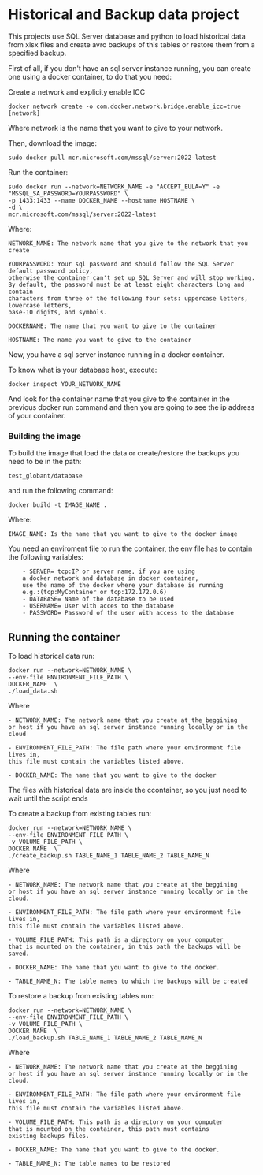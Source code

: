 # Historical and Backup data project

This projects use SQL Server database and python to load historical data from xlsx files
and create avro backups of this tables or restore them from a specified backup.

First of all, if you don't have an sql server instance running, you can
create one using a docker container, to do that you need:

Create a network and explicity enable ICC

    docker network create -o com.docker.network.bridge.enable_icc=true [network]

Where network is the name that you want to give to your network.

Then, download the image:

    sudo docker pull mcr.microsoft.com/mssql/server:2022-latest

Run the container:

    sudo docker run --network=NETWORK_NAME -e "ACCEPT_EULA=Y" -e "MSSQL_SA_PASSWORD=YOURPASSWORD" \
    -p 1433:1433 --name DOCKER_NAME --hostname HOSTNAME \
    -d \
    mcr.microsoft.com/mssql/server:2022-latest

Where:

    NETWORK_NAME: The network name that you give to the network that you create
    
    YOURPASSWORD: Your sql password and should follow the SQL Server default password policy, 
    otherwise the container can't set up SQL Server and will stop working. 
    By default, the password must be at least eight characters long and contain 
    characters from three of the following four sets: uppercase letters, lowercase letters, 
    base-10 digits, and symbols.
    
    DOCKERNAME: The name that you want to give to the container
    
    HOSTNAME: The name you want to give to the container

Now, you have a sql server instance running in a docker container.

To know what is your database host, execute:

    docker inspect YOUR_NETWORK_NAME

And look for the container name that you give to the container 
in the previous docker run command
and then you are going to see the ip address of your container.

### Building the image
To build the image that load the data or create/restore the backups
you need to be in the path: 

    test_globant/database

and run the following command:

    docker build -t IMAGE_NAME .

Where:

    IMAGE_NAME: Is the name that you want to give to the docker image

You need an enviroment file to run the container, the env file
has to contain the following variables:

        - SERVER= tcp:IP or server name, if you are using 
        a docker network and database in docker container, 
        use the name of the docker where your database is running
        e.g.:(tcp:MyContainer or tcp:172.172.0.6)
        - DATABASE= Name of the database to be used
        - USERNAME= User with acces to the database
        - PASSWORD= Password of the user with access to the database

## Running the container 

To load historical data run:

    docker run --network=NETWORK_NAME \
    --env-file ENVIRONMENT_FILE_PATH \
    DOCKER_NAME  \
    ./load_data.sh

Where 

    - NETWORK_NAME: The network name that you create at the beggining
    or host if you have an sql server instance running locally or in the cloud

    - ENVIRONMENT_FILE_PATH: The file path where your environment file lives in,
    this file must contain the variables listed above.

    - DOCKER_NAME: The name that you want to give to the docker

The files with historical data are inside the ccontainer,
so you just need to wait until the script ends

To create a backup from existing tables run: 

    docker run --network=NETWORK_NAME \
    --env-file ENVIRONMENT_FILE_PATH \
    -v VOLUME_FILE_PATH \
    DOCKER NAME  \
    ./create_backup.sh TABLE_NAME_1 TABLE_NAME_2 TABLE_NAME_N

Where

    - NETWORK_NAME: The network name that you create at the beggining
    or host if you have an sql server instance running locally or in the cloud.

    - ENVIRONMENT_FILE_PATH: The file path where your environment file lives in,
    this file must contain the variables listed above.

    - VOLUME_FILE_PATH: This path is a directory on your computer
    that is mounted on the container, in this path the backups will be saved.

    - DOCKER_NAME: The name that you want to give to the docker.

    - TABLE_NAME_N: The table names to which the backups will be created

To restore a backup from existing tables run: 

    docker run --network=NETWORK_NAME \
    --env-file ENVIRONMENT_FILE_PATH \
    -v VOLUME_FILE_PATH \
    DOCKER NAME  \
    ./load_backup.sh TABLE_NAME_1 TABLE_NAME_2 TABLE_NAME_N

Where

    - NETWORK_NAME: The network name that you create at the beggining
    or host if you have an sql server instance running locally or in the cloud.

    - ENVIRONMENT_FILE_PATH: The file path where your environment file lives in,
    this file must contain the variables listed above.

    - VOLUME_FILE_PATH: This path is a directory on your computer
    that is mounted on the container, this path must contains
    existing backups files.

    - DOCKER_NAME: The name that you want to give to the docker.

    - TABLE_NAME_N: The table names to be restored
